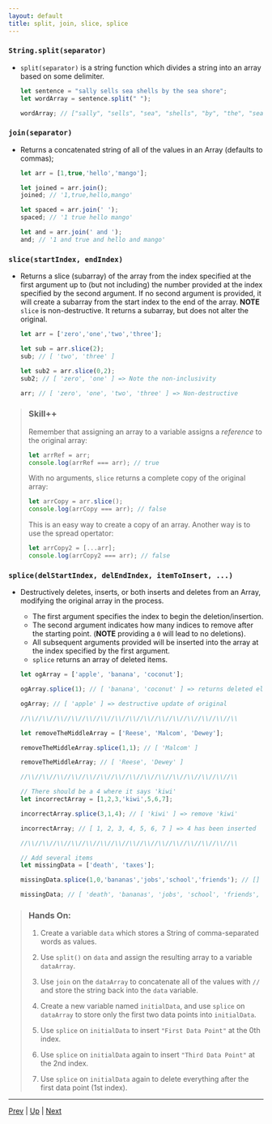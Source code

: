 ```yaml
---
layout: default
title: split, join, slice, splice
---
```


### `String.split(separator)`
* `split(separator)` is a string function which divides a string into an array based on some delimiter.

  ```js
  let sentence = "sally sells sea shells by the sea shore";
  let wordArray = sentence.split(" ");
  
  wordArray; // ["sally", "sells", "sea", "shells", "by", "the", "sea", "shore"]
  ```  

### `join(separator)`
* Returns a concatenated string of all of the values in an Array (defaults to commas);

  ```javascript
  let arr = [1,true,'hello','mango'];
  
  let joined = arr.join();
  joined; // '1,true,hello,mango'
  
  let spaced = arr.join(' ');
  spaced; // '1 true hello mango'
  
  let and = arr.join(' and ');
  and; // '1 and true and hello and mango'
  ```  

### `slice(startIndex, endIndex)`
* Returns a slice (subarray) of the array from the index specified at the first argument up to (but not including) the number provided at the index specified by the second argument. If no second argument is provided, it will create a subarray from the start index to the end of the array. **NOTE** `slice` is non-destructive. It returns a subarray, but does not alter the original.

  ```javascript
  let arr = ['zero','one','two','three'];
  
  let sub = arr.slice(2);
  sub; // [ 'two', 'three' ]
  
  let sub2 = arr.slice(0,2);
  sub2; // [ 'zero', 'one' ] => Note the non-inclusivity
  
  arr; // [ 'zero', 'one', 'two', 'three' ] => Non-destructive
  ```

> ### Skill++
  > Remember that assigning an array to a variable assigns a _reference_ to the original array:
  > 
  > ```javascript
  > let arrRef = arr;
  > console.log(arrRef === arr); // true
  > ```
  > With no arguments, `slice` returns a complete copy of the original array:
  > 
  > ```javascript
  > let arrCopy = arr.slice();
  > console.log(arrCopy === arr); // false
  > ```
  > This is an easy way to create a copy of an array.  Another way is to use the spread opertator:
  > 
  > ```javascript
  > let arrCopy2 = [...arr];
  > console.log(arrCopy2 === arr); // false
  > ```

### `splice(delStartIndex, delEndIndex, itemToInsert, ...)`
* Destructively deletes, inserts, or both inserts and deletes from an Array, modifying the original array in the process.
  * The first argument specifies the index to begin the deletion/insertion.
  * The second argument indicates how many indices to remove after the starting point. (**NOTE** providing a `0` will lead to no deletions).
  * All subsequent arguments provided will be inserted into the array at the index specified by the first argument.
  * `splice` returns an array of deleted items.

  ```javascript
  let ogArray = ['apple', 'banana', 'coconut'];
  
  ogArray.splice(1); // [ 'banana', 'coconut' ] => returns deleted elements
  
  ogArray; // [ 'apple' ] => destructive update of original
  
  //\\//\\//\\//\\//\\//\\//\\//\\//\\//\\//\\//\\//\\//\\//\\
  
  let removeTheMiddleArray = ['Reese', 'Malcom', 'Dewey'];
  
  removeTheMiddleArray.splice(1,1); // [ 'Malcom' ]
  
  removeTheMiddleArray; // [ 'Reese', 'Dewey' ]
  
  //\\//\\//\\//\\//\\//\\//\\//\\//\\//\\//\\//\\//\\//\\//\\
  
  // There should be a 4 where it says 'kiwi'
  let incorrectArray = [1,2,3,'kiwi',5,6,7];
  
  incorrectArray.splice(3,1,4); // [ 'kiwi' ] => remove 'kiwi'
  
  incorrectArray; // [ 1, 2, 3, 4, 5, 6, 7 ] => 4 has been inserted
  
  //\\//\\//\\//\\//\\//\\//\\//\\//\\//\\//\\//\\//\\//\\//\\
  
  // Add several items
  let missingData = ['death', 'taxes'];
  
  missingData.splice(1,0,'bananas','jobs','school','friends'); // [] => nothing deleted
  
  missingData; // [ 'death', 'bananas', 'jobs', 'school', 'friends', 'taxes' ]
  
  ```

> ### Hands On:
> 1. Create a variable `data` which stores a String of comma-separated words as values.  
>
> 1. Use `split()` on `data` and assign the resulting array to a variable `dataArray`.
>
> 1. Use `join` on the `dataArray` to concatenate all of the values with `//` and store the string back into the `data` variable.
>
> 1. Create a new variable named `initialData`, and use `splice` on `dataArray` to store only the first two data points into `initialData`.
>
> 1. Use `splice` on `initialData` to insert `"First Data Point"` at the 0th index.  
>
> 1. Use `splice` on `initialData` again to insert `"Third Data Point"` at the 2nd index.
>
> 1. Use `splice` on `initialData` again to delete everything after the first data point (1st index).

<hr>

[Prev](basicArrays-labs.md) | [Up](README.md) | [Next](forEachMap.md)

